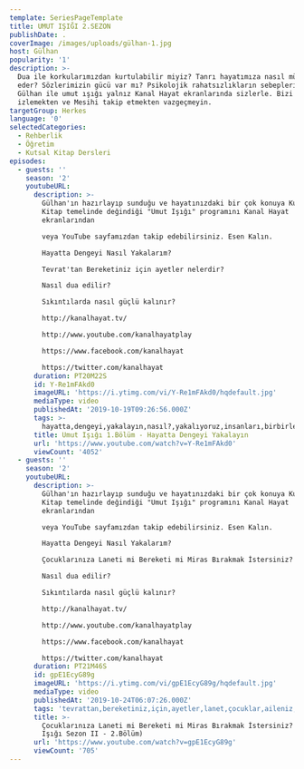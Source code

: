 ```yaml
---
template: SeriesPageTemplate
title: UMUT IŞIĞI 2.SEZON
publishDate: .
coverImage: /images/uploads/gülhan-1.jpg
host: Gülhan
popularity: '1'
description: >-
  Dua ile korkularımızdan kurtulabilir miyiz? Tanrı hayatımıza nasıl müdahale
  eder? Sözlerimizin gücü var mı? Psikolojik rahatsızlıkların sebepleri neler?
  Gülhan ile umut ışığı yalnız Kanal Hayat ekranlarında sizlerle. Bizi
  izlemekten ve Mesihi takip etmekten vazgeçmeyin.
targetGroup: Herkes
language: '0'
selectedCategories:
  - Rehberlik
  - Öğretim
  - Kutsal Kitap Dersleri
episodes:
  - guests: ''
    season: '2'
    youtubeURL:
      description: >-
        Gülhan'ın hazırlayıp sunduğu ve hayatınızdaki bir çok konuya Kutsal
        Kitap temelinde değindiği "Umut Işığı" programını Kanal Hayat
        ekranlarından 

        veya YouTube sayfamızdan takip edebilirsiniz. Esen Kalın.

        Hayatta Dengeyi Nasıl Yakalarım?

        Tevrat'tan Bereketiniz için ayetler nelerdir?

        Nasıl dua edilir?

        Sıkıntılarda nasıl güçlü kalınır?

        http://kanalhayat.tv/

        http://www.youtube.com/kanalhayatplay

        https://www.facebook.com/kanalhayat

        https://twitter.com/kanalhayat
      duration: PT20M22S
      id: Y-Re1mFAkd0
      imageURL: 'https://i.ytimg.com/vi/Y-Re1mFAkd0/hqdefault.jpg'
      mediaType: video
      publishedAt: '2019-10-19T09:26:56.000Z'
      tags: >-
        hayatta,dengeyi,yakalayın,nasıl?,yakalıyoruz,insanları,birbirleriyle,kıyaslıyor,musunuz?
      title: Umut Işığı 1.Bölüm - Hayatta Dengeyi Yakalayın
      url: 'https://www.youtube.com/watch?v=Y-Re1mFAkd0'
      viewCount: '4052'
  - guests: ''
    season: '2'
    youtubeURL:
      description: >-
        Gülhan'ın hazırlayıp sunduğu ve hayatınızdaki bir çok konuya Kutsal
        Kitap temelinde değindiği "Umut Işığı" programını Kanal Hayat
        ekranlarından 

        veya YouTube sayfamızdan takip edebilirsiniz. Esen Kalın.

        Hayatta Dengeyi Nasıl Yakalarım?

        Çocuklarınıza Laneti mi Bereketi mi Miras Bırakmak İstersiniz? 

        Nasıl dua edilir?

        Sıkıntılarda nasıl güçlü kalınır?

        http://kanalhayat.tv/

        http://www.youtube.com/kanalhayatplay

        https://www.facebook.com/kanalhayat

        https://twitter.com/kanalhayat
      duration: PT21M46S
      id: gpE1EcyG89g
      imageURL: 'https://i.ytimg.com/vi/gpE1EcyG89g/hqdefault.jpg'
      mediaType: video
      publishedAt: '2019-10-24T06:07:26.000Z'
      tags: 'tevrattan,bereketiniz,için,ayetler,lanet,çocuklar,aileniz,soy,gen,zebur'
      title: >-
        Çocuklarınıza Laneti mi Bereketi mi Miras Bırakmak İstersiniz? (Umut
        Işığı Sezon II - 2.Bölüm)
      url: 'https://www.youtube.com/watch?v=gpE1EcyG89g'
      viewCount: '705'
---
```


